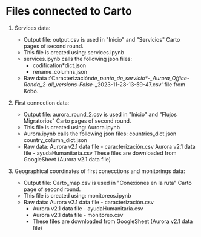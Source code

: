 # Files connected to Carto

1. Services data:

   - Output file: output.csv is used in "Inicio" and "Servicios" Carto pages of second round.
   - This file is created using: services.ipynb
   - services.ipynb calls the following json files:
     - codification\*dict.json
     - rename_columns.json
   - Raw data :'Caracterización*de_punto_de_servicio\*-\_Aurora_Office*-_Ronda_2_-_all_versions_-_False_-\_2023-11-28-13-59-47.csv' file from Kobo.

2. First connection data:

   - Output file: aurora_round_2.csv is used in "Inicio" and "Flujos Migratorios" Carto pages of second round.
   - This file is created using: Aurora.ipynb
   - Aurora.ipynb calls the following json files:
     countries_dict.json
     country_column_dict.json
   - Raw data: Aurora v2.1 data file - caracterización.csv
     Aurora v2.1 data file - ayudaHumanitaria.csv
     These files are downloaded from GoogleSheet (Aurora v2.1 data file)

3. Geographical coordinates of first conecctions and monitorings data:
   - Output file: Carto_map.csv is used in "Conexiones en la ruta" Carto page of second round.
   - This file is created using: monitoreos.ipynb
   - Raw data: Aurora v2.1 data file - caracterización.csv
     - Aurora v2.1 data file - ayudaHumanitaria.csv
     - Aurora v2.1 data file - monitoreo.csv
     - These files are downloaded from GoogleSheet (Aurora v2.1 data file)
